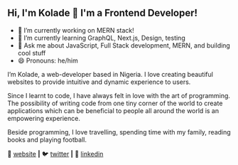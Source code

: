 ## Hi, I'm Kolade 👋 I'm a Frontend Developer!

- 🔭 I’m currently working on MERN stack!
- 🌱 I’m currently learning GraphQL, Next.js, Design, testing
- 💬 Ask me about JavaScript, Full Stack development, MERN, and building cool stuff
- 😄 Pronouns: he/him


I’m Kolade, a web-developer based in Nigeria. I love creating beautiful websites to provide intuitive and dynamic experience to users.

Since I learnt to code, I have always felt in love with the art of programming. The possibility of writing code from one tiny corner of the world to create applications which can be beneficial to people all around the world is an empowering experience.

Beside programming, I love travelling, spending time with my family, reading books and playing football.

🏡 [website][website] **|** 
🐦 [twitter][twitter] **|** 
👔 [linkedin][linkedin]


[website]: https://adeyemikolade.vercel.app/
[twitter]: https://twitter.com/theodasa
[linkedin]: https://www.linkedin.com/in/adeyemi-kolade-56b729213/

